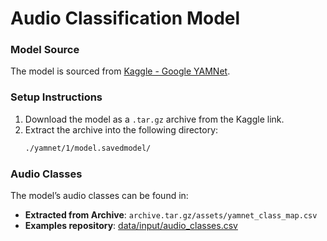 
# **Audio Classification Model**  

### **Model Source**  
The model is sourced from [Kaggle - Google YAMNet](https://www.kaggle.com/models/google/yamnet).  

### **Setup Instructions**  
1. Download the model as a `.tar.gz` archive from the Kaggle link.  
2. Extract the archive into the following directory:  
   ```sh
   ./yamnet/1/model.savedmodel/
   ```  

### **Audio Classes**  
The model’s audio classes can be found in:  
- **Extracted from Archive**: `archive.tar.gz/assets/yamnet_class_map.csv`  
- **Examples repository**: [data/input/audio_classes.csv](../../data/input/audio_classes.csv)  

